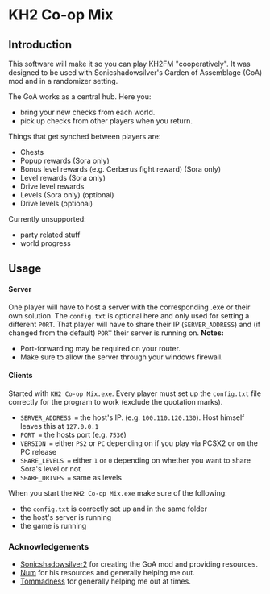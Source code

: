 # KH2 Co-op Mix

## Introduction
This software will make it so you can play KH2FM "cooperatively".  It was designed to be used with Sonicshadowsilver's Garden of Assemblage (GoA) mod and in a randomizer setting.

The GoA works as a central hub. Here you:
- bring your new checks from each world.  
- pick up checks from other players when you return.  
  
Things that get synched between players are:
- Chests
- Popup rewards (Sora only)
- Bonus level rewards (e.g. Cerberus fight reward) (Sora only)
- Level rewards (Sora only)
- Drive level rewards
- Levels (Sora only) (optional)
- Drive levels (optional)  

Currently unsupported:
- party related stuff
- world progress

## Usage
#### Server
One player will have to host a server with the corresponding .exe or their own solution. The `config.txt` is optional here and only used for setting a different `PORT`.
That player will have to share their IP (`SERVER_ADDRESS`) and (if changed from the default) `PORT` their server is running on.
**Notes:** 
- Port-forwarding may be required on your router.
- Make sure to allow the server through your windows firewall.

#### Clients
Started with `KH2 Co-op Mix.exe`.
Every player must set up the `config.txt` file correctly for the program to work (exclude the quotation marks).
- `SERVER_ADDRESS =`
the host's IP. (e.g. `100.110.120.130`). Host himself leaves this at `127.0.0.1`
- `PORT =` the hosts port (e.g. `7536`)
- `VERSION =` either `PS2` or `PC` depending on if you play via PCSX2 or on the PC release
- `SHARE_LEVELS =` either `1` or `0` depending on whether you want to share Sora's level or not
- `SHARE_DRIVES =` same as levels

When you start the `KH2 Co-op Mix.exe` make sure of the following:
- the `config.txt` is correctly set up and in the same folder
- the host's server is running
- the game is running


### Acknowledgements
- [Sonicshadowsilver2](https://github.com/sonicshadowsilver2) for creating the GoA mod and providing resources.
- [Num](https://github.com/1234567890num) for his resources and generally helping me out.
- [Tommadness](https://github.com/tommadness) for generally helping me out at times.
